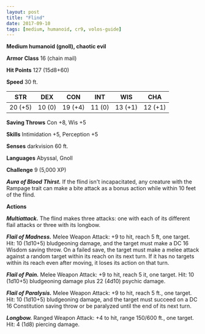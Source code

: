 ```yaml
---
layout: post
title: "Flind"
date: 2017-09-10
tags: [medium, humanoid, cr9, volos-guide]
---
```


**Medium humanoid (gnoll), chaotic evil**

**Armor Class** 16 (chain mail)

**Hit Points** 127 (15d8+60)

**Speed** 30 ft.

|   STR   |   DEX   |   CON   |   INT   |   WIS   |   CHA   |
|:-----:|:-----:|:-----:|:-----:|:-----:|:-----:|
| 20 (+5) | 10 (0) | 19 (+4) | 11 (0) | 13 (+1) | 12 (+1) |

**Saving Throws** Con +8, Wis +5

**Skills** Intimidation +5, Perception +5

**Senses** darkvision 60 ft.

**Languages** Abyssal, Gnoll

**Challenge** 9 (5,000 XP)

***Aura of Blood Thirst.*** If the flind isn't incapacitated, any creature with the Rampage trait can make a bite attack as a bonus action while within 10 feet of the flind.

**Actions**

***Multiattack.*** The flind makes three attacks: one with each of its different flail attacks or three with its longbow.

***Flail of Madness.*** Melee Weapon Attack: +9 to hit, reach 5 ft, one target. Hit: 10 (1d10+5) bludgeoning damage, and the target must make a DC 16 Wisdom saving throw. On a failed save, the target must make a melee attack against a random target within its reach on its next turn. If it has no targets within its reach even after moving, it loses its action on that turn.

***Flail of Pain.*** Melee Weapon Attack: +9 to hit, reach 5 it, one target. Hit: 10 (1d10+5) bludgeoning damage plus 22 (4d10) psychic damage.

***Flail of Paralysis.*** Melee Weapon Attack: +9 to hit, reach 5 ft., one target. Hit: 10 (1d10+5) bludgeoning damage, and the target must succeed on a DC 16 Constitution saving throw or be paralyzed until the end of its next turn.

***Longbow.*** Ranged Weapon Attack: +4 to hit, range 150/600 ft., one target. Hit: 4 (1d8) piercing damage.

